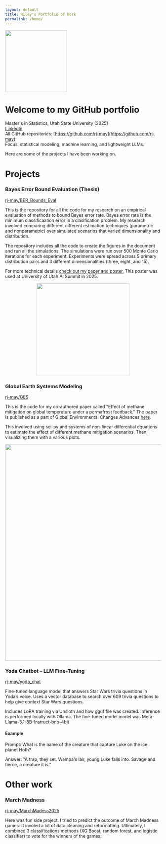 ```yaml
---
layout: default
title: Riley's Portfolio of Work
permalink: /home/
---
```


<p align="left">
<img src="https://github.com/user-attachments/assets/41cd69fb-edcc-4a34-b09a-e368f934bf4c" width="200">
</p>

# Welcome to my GitHub portfolio


Master's in Statistics, Utah State University (2025)   
[LinkedIn](https://www.linkedin.com/in/riley-may-usu/)   
All GitHub repositories: [https://github.com/rj-may](https://github.com/rj-may)  
Focus: statistical modeling, machine learning, and lightweight LLMs.




Here are some of the projects I have been working on.


# Projects


### Bayes Error Bound Evaluation (Thesis)
[rj-may/BER_Bounds_Eval](https://github.com/rj-may/BER_Bounds_Eval)


This is the repository for all the code for my research on an empirical evaluation of methods to bound Bayes error rate. Bayes error rate is the minimum classificaation error in a clasification problem. My research involved comparing different different estimation techniques (parametric and nonparametric) over simulated scenarios that varied dimensionality and distribution. 

The repository includes all the code to create the figures in the document and run all the simulations. The simulations were run over 500 Monte Carlo iterations for each experiment. Experiments were spread across 5 primary distribution pairs and 3 different dimensionalities (three, eight, and 15). 

For more technical details [check out my paper and poster.](/BER_details/) This poster was used at University of Utah AI Summit in 2025.



<p align="center">
<img src="https://github.com/user-attachments/assets/84844492-fdc9-4e50-89d9-0482962c409c" width="300">
</p>


### Global Earth Systems Modeling
[rj-may/GES](https://github.com/rj-may/GES)

This is the code for my co-authored paper called "Effect of methane mitigation on global temperature under a permafrost feedback." The paper is published as a part of Global Environmental Changes Advances [here](https://doi.org/10.1016/j.gecadv.2024.100005).

This involved using sci-py and systems of non-linear differential equations to estimate the effect of different methane mitigation scenarios. Then, visualizing them with a various plots. 

<p align="center">
<img src="https://github.com/user-attachments/assets/e553c0a8-9c75-42b2-a7d5-cd79cea4c91c" width="700">
</p>

### Yoda Chatbot – LLM Fine-Tuning 
[rj-may/yoda_chat](https://github.com/rj-may/yoda_chat)

Fine-tuned language model that answers Star Wars trivia questions in Yoda’s voice. Uses a vector database to search over 609 trivia questions to help give context Star Wars questions.

  
Includes LoRA training via Unsloth and how gguf file was created. Inference is performed locally with Ollama. The fine-tuned model model was Meta-Llama-3.1-8B-Instruct-bnb-4bit


#### Example 
Prompt: 
What is the name of the creature that capture Luke on the ice planet Hoth?

Answer:
"A trap, they set. Wampa's lair, young Luke falls into. Savage and fierce, a creature it is."




# Other work
### March Madness
[rj-may/MarchMadess2025](https://github.com/rj-may/MarchMadness2025)

Here was  fun side project. I tried to predict the outcome of March Madness games. It involed a lot of data cleaning and reformatting. Ultimately, I combined 3 classifications methods (XG Boost, random forest, and logistic classifier) to vote for the winners of the games. 



